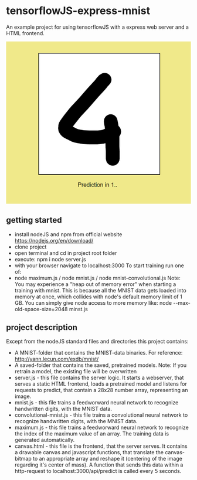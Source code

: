 # tensorflowJS-express-mnist
An example project for using tensorflowJS with a express web server and a HTML frontend.

![Screnshot](screenshot.png?raw=true)

## getting started
- install nodeJS and npm from official website https://nodejs.org/en/download/
- clone project
- open terminal and cd in project root folder
- execute:
    npm i
    node server.js
- with your browser navigate to localhost:3000
To start training run one of:
- node maximum.js / node mnist.js / node mnist-convolutional.js
Note:
You may experience a "heap out of memory error" when starting a training with mnist. This is because all the MNIST data gets loaded into memory at once, which collides with node's default memory limit of 1 GB. You can simply give node access to more memory like:
    node --max-old-space-size=2048 minst.js


## project description
Except from the nodeJS standard files and directories this project contains:
- A MNIST-folder that contains the MNIST-data binaries. For reference: http://yann.lecun.com/exdb/mnist/
- A saved-folder that contains the saved, pretrained models. Note: If you retrain a model, the existing file will be overwritten
- server.js - this file contains the server logic. It starts a webserver, that serves a static HTML frontend, loads a pretrained model and listens for requests to predict, that contain a 28x28 number array, representing an image.
- mnist.js - this file trains a feedworward neural network to recognize handwritten digits, with the MNIST data.
- convolutional-mnist.js - this file trains a convolutional neural network to recognize handwritten digits, with the MNIST data.
- maximum.js - this file trains a feedworward neural network to recognize the index of the maximum value of an array. The training data is generated automatically.
- canvas.html - this file is the frontend, that the server serves. It contains a drawable canvas and javascript functions, that translate the canvas-bitmap to an appropriate array and reshape it (centering of the image regarding it's center of mass). A function that sends this data within a http-request to localhost:3000/api/predict is called every 5 seconds.


